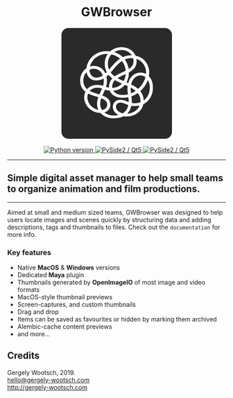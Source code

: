 <center> <h1>GWBrowser</h1> </center>
<p align="center">
 <img src="./gwbrowser/rsc/custom.png" alt="GWBrowser"/>
</p>

<p align="center">
    <a href="http://gergely-wootsch.com">
        <img src="https://img.shields.io/badge/Python-2.7-lightgrey.svg"
             alt="Python version">
    </a>
    <a href="http://gergely-wootsch.com">
        <img src="https://img.shields.io/badge/Qt-5.6%2B-lightgrey.svg"
             alt="PySide2 / Qt5">
    </a>
    <a href="http://gergely-wootsch.com">
        <img src="https://img.shields.io/badge/platform-windows%20%7C%20osx-lightgray.svg"
             alt="PySide2 / Qt5">
    </a>
</p>

___
## Simple digital asset manager to help small teams to organize animation and film productions.
___

Aimed at small and medium sized teams, GWBrowser was designed to help users locate images and scenes quickly by structuring data and adding descriptions, tags and thumbnails to files. Check out the ``documentation`` for more info.

### Key features

* Native **MacOS** & **Windows** versions
* Dedicated **Maya** plugin
* Thumbnails generated by **OpenImageIO** of most image and video formats
* MacOS-style thumbnail previews
* Screen-captures, and custom thumbnails
* Drag and drop
* Items can be saved as favourites or hidden by marking them archived
* Alembic-cache content previews
* and more...

## Credits
Gergely Wootsch, 2019.  
hello@gergely-wootsch.com  
http://gergely-wootsch.com
